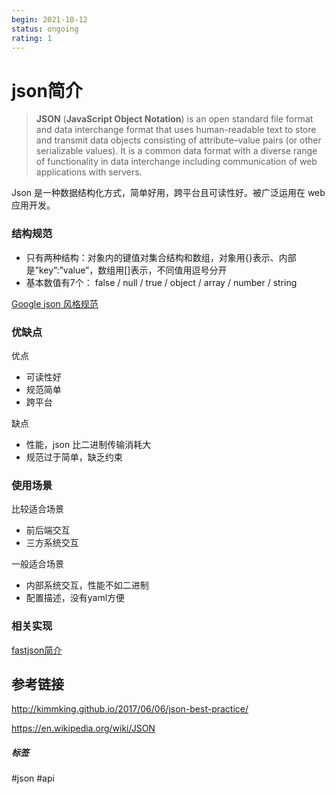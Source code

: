 ```yaml
---
begin: 2021-10-12
status: ongoing
rating: 1
---
```


# json简介

> **JSON** (**JavaScript Object Notation**) is an open standard file format and data interchange format that uses human-readable text to store and transmit data objects consisting of attribute–value pairs  (or other serializable values). It is a common data  format with a diverse range of functionality in data interchange including communication of  web applications with servers.

Json 是一种数据结构化方式，简单好用，跨平台且可读性好。被广泛运用在 web 应用开发。

### 结构规范

- 只有两种结构：对象内的键值对集合结构和数组，对象用{}表示、内部是”key”:”value”，数组用[]表示，不同值用逗号分开
- 基本数值有7个： false / null / true / object / array / number / string

[Google json 风格规范](Google%20json%20风格规范.md)

### 优缺点

优点

- 可读性好
- 规范简单
- 跨平台

缺点

- 性能，json 比二进制传输消耗大
- 规范过于简单，缺乏约束

### 使用场景

比较适合场景

- 前后端交互
- 三方系统交互

一般适合场景

- 内部系统交互，性能不如二进制
- 配置描述，没有yaml方便

### 相关实现

[fastjson简介](../fastjson/fastjson简介.md)

## 参考链接

http://kimmking.github.io/2017/06/06/json-best-practice/

https://en.wikipedia.org/wiki/JSON

##### 标签
#json #api
